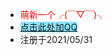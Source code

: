 - <span style='color:#ff0000;'>萌新一个╭(￣▽￣)╮</span>
- <span style='background-color:#8be2ff;'>[点击此处加QQ](https://qm.qq.com/cgi-bin/qm/qr?k=d7XBiWwQ4PAJiUVtuOaFFXtkuTIUrUX8&noverify=0)</span>
- <span style='background-color:#ffffff;'>注册于2021/05/31 </span>
<!---
Dstmr/Dstmr is a ✨ special ✨ repository because its `README.md` (this file) appears on your GitHub profile.
You can click the Preview link to take a look at your changes.
--->
